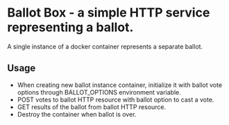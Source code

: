 # Ballot Box - a simple HTTP service representing a ballot.

A single instance of a docker container represents a separate ballot.

## Usage

- When creating new ballot instance container, initialize it with ballot vote options through BALLOT_OPTIONS environment variable.
- POST votes to ballot HTTP resource with ballot option to cast a vote.
- GET results of the ballot from ballot HTTP resource.
- Destroy the container when ballot is over.
